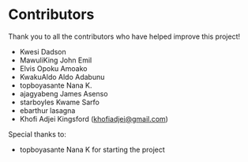 # Contributors
Thank you to all the contributors who have helped improve this project!

- Kwesi Dadson 
- MawuliKing John Emil
- Elvis Opoku Amoako
- KwakuAldo Aldo Adabunu
- topboyasante Nana K.
- ajagyabeng James Asenso
- starboyles Kwame Sarfo
- ebarthur lasagna
- Khofi Adjei Kingsford (khofiadjei@gmail.com)


Special thanks to:
- topboyasante Nana K for starting the project
